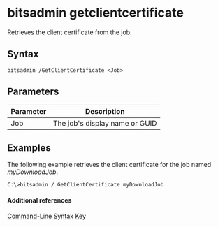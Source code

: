 # bitsadmin getclientcertificate



Retrieves the client certificate from the job.

## Syntax

```
bitsadmin /GetClientCertificate <Job>
```

## Parameters

|Parameter|Description|
|---------|-----------|
|Job|The job's display name or GUID|

## <a name="BKMK_examples"></a>Examples

The following example retrieves the client certificate for the job named *myDownloadJob*.
```
C:\>bitsadmin / GetClientCertificate myDownloadJob
```

#### Additional references

[Command-Line Syntax Key](command-line-syntax-key.md)